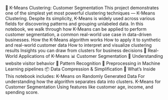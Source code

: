 📌 K-Means Clustering: Customer Segmentation
This project demonstrates one of the simplest yet most powerful clustering techniques — K-Means Clustering. Despite its simplicity, K-Means is widely used across various fields for discovering patterns and grouping unlabeled data.
In this notebook, we walk through how K-Means can be applied to perform customer segmentation, a common real-world use case in data-driven businesses.
How the K-Means algorithm works
How to apply it to synthetic and real-world customer data
How to interpret and visualize clustering results
Insights you can draw from clusters for business decisions
🧠 Real-World Applications of K-Means
📊 Customer Segmentation
🔎 Understanding website visitor behavior
🧬 Pattern Recognition
🤖 Preprocessing in Machine Learning pipelines
📦 Data Compression & Simplification
🧪 What’s Inside
This notebook includes:
K-Means on Randomly Generated Data
For understanding how the algorithm separates data into clusters.
K-Means for Customer Segmentation
Using features like customer age, income, and spending score.

